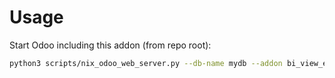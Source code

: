 # Usage

Start Odoo including this addon (from repo root):

```bash
python3 scripts/nix_odoo_web_server.py --db-name mydb --addon bi_view_editor_spreadsheet_dashboard
```

